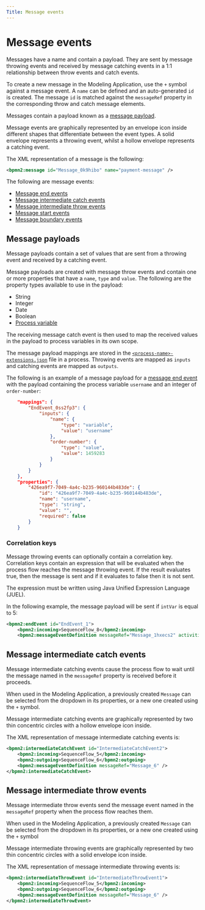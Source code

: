 ```yaml
---
Title: Message events
---
```


# Message events
Messages have a name and contain a payload. They are sent by message throwing events and received by message catching events in a 1:1 relationship between throw events and catch events.  

To create a new message in the Modeling Application, use the `+` symbol against a message event. A `name` can be defined and an auto-generated `id` is created. The message `id` is matched against the `messageRef` property in the corresponding throw and catch message elements.

Messages contain a payload known as a [message payload](#message-payloads).

Message events are graphically represented by an envelope icon inside different shapes that differentiate between the event types. A solid envelope represents a throwing event, whilst a hollow envelope represents a catching event.

The XML representation of a message is the following:

```xml
<bpmn2:message id="Message_0k9hibo" name="payment-message" />
```

The following are message events:

* [Message end events](../bpmn/end.md#message-end-events)
* [Message intermediate catch events](#message-intermediate-catch-events)
* [Message intermediate throw events](#message-intermediate-throw-events)
* [Message start events](../bpmn/start.md#message-start-events)
* [Message boundary events](../bpmn/boundary.md#message-boundary-events)

## Message payloads
Message payloads contain a set of values that are sent from a throwing event and received by a catching event. 

Message payloads are created with message throw events and contain one or more properties that have a `name`, `type` and `value`. The following are the property types available to use in the payload: 

* String
* Integer
* Date
* Boolean
* [Process variable](../README.md#process-variables)

The receiving message catch event is then used to map the received values in the payload to process variables in its own scope. 

The message payload mappings are stored in the [`<process-name>-extensions.json`](../../projects.md#files) file in a process. Throwing events are mapped as `inputs` and catching events are mapped as `outputs`. 

The following is an example of a message payload for a [message end event](../bpmn/end.md#message-end-events) with the payload containing the process variable `username` and an integer of `order-number`:

```json
    "mappings": {
        "EndEvent_0ss2fp3": {
            "inputs": {
                "name": {
                    "type": "variable",
                    "value": "username"
                },
                "order-number": {
                    "type": "value",
                    "value": 1459283
                }
            }
        }
    },
    "properties": {
        "426ea9f7-7049-4a4c-b235-960144b483de": {
            "id": "426ea9f7-7049-4a4c-b235-960144b483de",
            "name": "username",
            "type": "string",
            "value": "",
            "required": false
        }
    }
```

### Correlation keys
Message throwing events can optionally contain a correlation key. Correlation keys contain an expression that will be evaluated when the process flow reaches the message throwing event. If the result evaluates true, then the message is sent and if it evaluates to false then it is not sent. 

The expression must be written using Java Unified Expression Language (JUEL). 

In the following example, the message payload will be sent if `intVar` is equal to 5:

```xml
<bpmn2:endEvent id="EndEvent_1">
	<bpmn2:incoming>SequenceFlow_8</bpmn2:incoming>
	<bpmn2:messageEventDefinition messageRef="Message_1hxecs2" activiti:correlationKey="${{intVar} == 5}" />
```

## Message intermediate catch events
Message intermediate catching events cause the process flow to wait until the message named in the `messageRef` property is received before it proceeds. 

When used in the Modeling Application, a previously created `Message` can be selected from the dropdown in its properties, or a new one created using the `+` symbol.

Message intermediate catching events are graphically represented by two thin concentric circles with a hollow envelope icon inside. 

The XML representation of message intermediate catching events is:

```xml
<bpmn2:intermediateCatchEvent id="IntermediateCatchEvent2">
	<bpmn2:incoming>SequenceFlow_5</bpmn2:incoming>
	<bpmn2:outgoing>SequenceFlow_6</bpmn2:outgoing>
    <bpmn2:messageEventDefinition messageRef="Message_6" />
</bpmn2:intermediateCatchEvent>
```

## Message intermediate throw events 
Message intermediate throw events send the message event named in the `messageRef` property when the process flow reaches them. 

When used in the Modeling Application, a previously created `Message` can be selected from the dropdown in its properties, or a new one created using the `+` symbol

Message intermediate throwing events are graphically represented by two thin concentric circles with a solid envelope icon inside. 

The XML representation of message intermediate throwing events is:

```xml
<bpmn2:intermediateThrowEvent id="IntermediateThrowEvent1">
	<bpmn2:incoming>SequenceFlow_5</bpmn2:incoming>
	<bpmn2:outgoing>SequenceFlow_6</bpmn2:outgoing>
    <bpmn2:messageEventDefinition messageRef="Message_6" />
</bpmn2:intermediateThrowEvent>
```